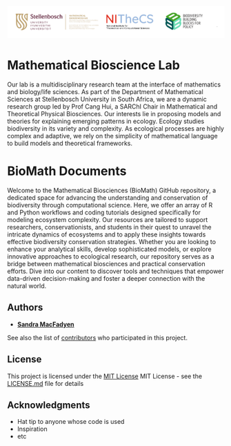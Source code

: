 # ![biomath](docs/assets/logo.png)
# Mathematical Bioscience Lab
Our lab is a multidisciplinary research team at the interface of mathematics and biology/life sciences. As part of the Department of Mathematical Sciences at Stellenbosch University in South Africa, we are a dynamic research group led by Prof Cang Hui, a SARChI Chair in Mathematical and Theoretical Physical Biosciences. Our interests lie in proposing models and theories for explaining emerging patterns in ecology. Ecology studies biodiversity in its variety and complexity. As ecological processes are highly complex and adaptive, we rely on the simplicity of mathematical language to build models and theoretical frameworks.

# BioMath Documents
Welcome to the Mathematical Biosciences (BioMath) GitHub repository, a dedicated space for advancing the understanding and conservation of biodiversity through computational science. Here, we offer an array of R and Python workflows and coding tutorials designed specifically for modeling ecosystem complexity. Our resources are tailored to support researchers, conservationists, and students in their quest to unravel the intricate dynamics of ecosystems and to apply these insights towards effective biodiversity conservation strategies. Whether you are looking to enhance your analytical skills, develop sophisticated models, or explore innovative approaches to ecological research, our repository serves as a bridge between mathematical biosciences and practical conservation efforts. Dive into our content to discover tools and techniques that empower data-driven decision-making and foster a deeper connection with the natural world.

## Authors

  - [**Sandra MacFadyen**](https://www0.sun.ac.za/biomath/pf/sandra-macfadyen/)

See also the list of
[contributors](working.md)
who participated in this project.

## License

This project is licensed under the [MIT License](LICENSE.md)
MIT License - see the [LICENSE.md](LICENSE.md) file for
details

## Acknowledgments

  - Hat tip to anyone whose code is used
  - Inspiration
  - etc
